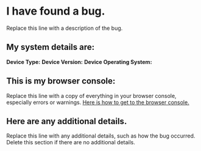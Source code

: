 # I have found a bug.
Replace this line with a description of the bug.
## My system details are:
**Device Type:** 
**Device Version:** 
**Device Operating System:** 
## This is my browser console:
Replace this line with a copy of everything in your browser console, especially errors or warnings.  [Here is how to get to the browser console.](https://zapier.com/help/how-retrieve-console-logs-your-browser-troubleshooting/)
## Here are any additional details.
Replace this line with any additional details, such as how the bug occurred.  Delete this section if there are no additional details.
